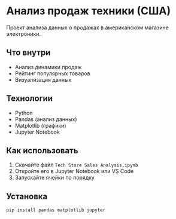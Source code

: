 # Анализ продаж техники (США)

Проект анализа данных о продажах в американском магазине электроники.

## Что внутри
- Анализ динамики продаж
- Рейтинг популярных товаров
- Визуализация данных

## Технологии
- Python
- Pandas (анализ данных)
- Matplotlib (графики)
- Jupyter Notebook

## Как использовать
1. Скачайте файл `Tech Store Sales Analysis.ipynb`
2. Откройте его в Jupyter Notebook или VS Code
3. Запускайте ячейки по порядку

## Установка
```bash
pip install pandas matplotlib jupyter